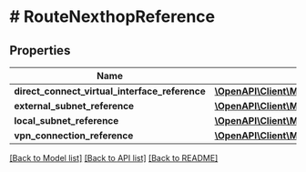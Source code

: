 # # RouteNexthopReference

## Properties

Name | Type | Description | Notes
------------ | ------------- | ------------- | -------------
**direct_connect_virtual_interface_reference** | [**\OpenAPI\Client\Model\DirectConnectVirtualInterfaceReference**](DirectConnectVirtualInterfaceReference.md) |  | [optional]
**external_subnet_reference** | [**\OpenAPI\Client\Model\SubnetReference**](SubnetReference.md) |  | [optional]
**local_subnet_reference** | [**\OpenAPI\Client\Model\SubnetReference**](SubnetReference.md) |  | [optional]
**vpn_connection_reference** | [**\OpenAPI\Client\Model\VpnConnectionReference**](VpnConnectionReference.md) |  | [optional]

[[Back to Model list]](../../README.md#models) [[Back to API list]](../../README.md#endpoints) [[Back to README]](../../README.md)
